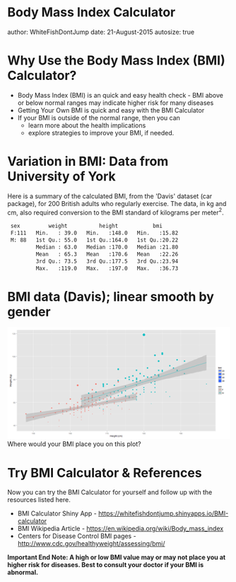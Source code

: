 Body Mass Index Calculator
========================================================
author: WhiteFishDontJump
date: 21-August-2015
autosize: true

Why Use the Body Mass Index (BMI) Calculator?
========================================================

- Body Mass Index (BMI) is an quick and easy health check 
      - BMI above or below normal ranges may indicate higher risk for many diseases
- Getting Your Own BMI is quick and easy with the BMI Calculator
- If your BMI is outside of the normal range, then you can
     - learn more about the health implications
     - explore strategies to improve your BMI, if needed.

Variation in BMI: Data from University of York
========================================================
Here is a summary of the calculated BMI, from the 'Davis' dataset (car package),  for 200 British adults who regularly exercise.  The data, in kg and cm, also required conversion to the BMI standard of kilograms per meter$^2$. 


```
 sex         weight          height           bmi       
 F:111   Min.   : 39.0   Min.   :148.0   Min.   :15.82  
 M: 88   1st Qu.: 55.0   1st Qu.:164.0   1st Qu.:20.22  
         Median : 63.0   Median :170.0   Median :21.80  
         Mean   : 65.3   Mean   :170.6   Mean   :22.26  
         3rd Qu.: 73.5   3rd Qu.:177.5   3rd Qu.:23.94  
         Max.   :119.0   Max.   :197.0   Max.   :36.73  
```

BMI data (Davis); linear smooth by gender
========================================================

![plot of chunk unnamed-chunk-2](bmi-calc-figure/unnamed-chunk-2-1.png) 
Where would your BMI place you on this plot?

Try BMI Calculator & References
========================================================
Now you can try the BMI Calculator for yourself and follow up with the resources listed here.

- BMI Calculator Shiny App
      - https://whitefishdontjump.shinyapps.io/BMI-calculator
- BMI Wikipedia Article
      - https://en.wikipedia.org/wiki/Body_mass_index
- Centers for Disease Control BMI pages
      - http://www.cdc.gov/healthyweight/assessing/bmi/

**Important End Note: A high or low BMI value may or may not place you at higher risk for diseases.  Best to consult your doctor if your BMI is abnormal.**
